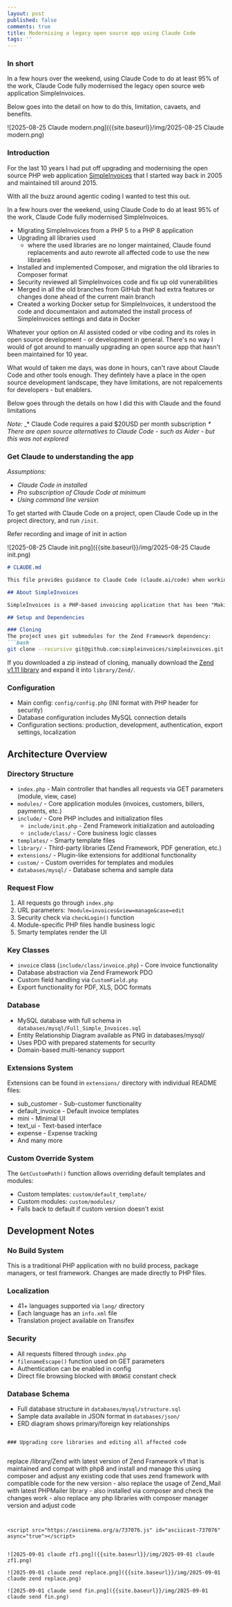 ```yaml
---
layout: post
published: false
comments: true
title: Modernising a legacy open source app using Claude Code
tags: ''
---
```

### In short

In a few hours over the weekend, using Claude Code to do at least 95% of the work, Claude Code fully modernised the legacy open source web application SimpleInvoices.

Below goes into the detail on how to do this, limitation, cavaets, and benefits.

![2025-08-25 Claude modern.png]({{site.baseurl}}/img/2025-08-25 Claude modern.png)

### Introduction

For the last 10 years I had put off upgrading and modernising the open source PHP web application [SimpleInvoices](https://github.com/simpleinvoices/simpleinvoices) that I started way back in 2005 and maintained till around 2015.

With all the buzz around agentic coding I wanted to test this out. 

In a few hours over the weekend, using Claude Code to do at least 95% of the work, Claude Code fully modernised SimpleInvoices.

* Migrating SimpleInvoices from a PHP 5 to a PHP 8 application
* Upgrading all libraries used
  * where the used libraries are no longer maintained, Claude found replacements and auto rewrote all affected code to use the new libraries
* Installed and implemented Composer, and migration the old libraries to Composer format
* Security reviewed all SimpleInvoices code and fix up old vunerabilities
* Merged in all the old branches from GitHub that had extra features or changes done ahead of the current main branch
* Created a working Docker setup for SimpleInvoices, it understood the code and documentaion and automated the install process of SimpleInvoices settings and data in Docker 

Whatever your option on AI assisted coded or vibe coding and its roles in open source development - or development in general. There's no way I would of got around to manually upgrading an open source app that hasn't been maintained for 10 year. 

What would of taken me days, was done in hours, can't rave about Claude Code and other tools enough. They defintely have a place in the open source development landscape, they have limitations, are not repalcements for developers - but enablers.

Below goes through the details on how I did this with Claude and the found limitations

_Note:_ 
_* Claude Code requires a paid $20USD per month subscription
_* There are open source alternatives to Claude Code - such as Aider - but this was not explored_

### Get Claude to understanding the app 

_Assumptions:_

* _Claude Code in installed_
* _Pro subscription of Claude Code at minimum_
* _Using command line version_ 

To get started with Claude Code on a project, open Claude Code up in the project directory, and run `/init`.

Refer recording and image of init in action

<script src="https://asciinema.org/a/737072.js" id="asciicast-737072" async="true"></script>

![2025-08-25 Claude init.png]({{site.baseurl}}/img/2025-08-25 Claude init.png)


```markdown
# CLAUDE.md

This file provides guidance to Claude Code (claude.ai/code) when working with code in this repository.

## About SimpleInvoices

SimpleInvoices is a PHP-based invoicing application that has been "Making invoicing rock since '05". It's a web-based application using the Zend Framework 1.11, Smarty templating, and MySQL database.

## Setup and Dependencies

### Cloning
The project uses git submodules for the Zend Framework dependency:
```bash
git clone --recursive git@github.com:simpleinvoices/simpleinvoices.git
```

If you downloaded a zip instead of cloning, manually download the [Zend v1.11 library](https://github.com/dmelo/Zend-1.11/archive/27d7f1b3f45a436a9c795881db1d41689b8f9224.zip) and expand it into `library/Zend/`.

### Configuration
- Main config: `config/config.php` (INI format with PHP header for security)
- Database configuration includes MySQL connection details
- Configuration sections: production, development, authentication, export settings, localization

## Architecture Overview

### Directory Structure
- `index.php` - Main controller that handles all requests via GET parameters (module, view, case)
- `modules/` - Core application modules (invoices, customers, billers, payments, etc.)
- `include/` - Core PHP includes and initialization files
  - `include/init.php` - Zend Framework initialization and autoloading
  - `include/class/` - Core business logic classes
- `templates/` - Smarty template files
- `library/` - Third-party libraries (Zend Framework, PDF generation, etc.)
- `extensions/` - Plugin-like extensions for additional functionality
- `custom/` - Custom overrides for templates and modules
- `databases/mysql/` - Database schema and sample data

### Request Flow
1. All requests go through `index.php`
2. URL parameters: `?module=invoices&view=manage&case=edit`
3. Security check via `checkLogin()` function
4. Module-specific PHP files handle business logic
5. Smarty templates render the UI

### Key Classes
- `invoice` class (`include/class/invoice.php`) - Core invoice functionality
- Database abstraction via Zend Framework PDO
- Custom field handling via `CustomField.php`
- Export functionality for PDF, XLS, DOC formats

### Database
- MySQL database with full schema in `databases/mysql/Full_Simple_Invoices.sql`
- Entity Relationship Diagram available as PNG in databases/mysql/
- Uses PDO with prepared statements for security
- Domain-based multi-tenancy support

### Extensions System
Extensions can be found in `extensions/` directory with individual README files:
- sub_customer - Sub-customer functionality  
- default_invoice - Default invoice templates
- mini - Minimal UI
- text_ui - Text-based interface
- expense - Expense tracking
- And many more

### Custom Override System
The `GetCustomPath()` function allows overriding default templates and modules:
- Custom templates: `custom/default_template/`
- Custom modules: `custom/modules/`
- Falls back to default if custom version doesn't exist

## Development Notes

### No Build System
This is a traditional PHP application with no build process, package managers, or test framework. Changes are made directly to PHP files.

### Localization  
- 41+ languages supported via `lang/` directory
- Each language has an `info.xml` file
- Translation project available on Transifex

### Security
- All requests filtered through `index.php` 
- `filenameEscape()` function used on GET parameters
- Authentication can be enabled in config
- Direct file browsing blocked with `BROWSE` constant check

### Database Schema
- Full database structure in `databases/mysql/structure.sql`
- Sample data available in JSON format in `databases/json/`
- ERD diagram shows primary/foreign key relationships
```

### Upgrading core libraries and editing all affected code


```
replace /library/Zend with latest version of Zend Framework v1 that is maintained and compat with php8 and install and manage this using composer and adjust any existing code that uses zend
framework with compatible code for the new version - also replace the usage of Zend_Mail with latest PHPMailer library - also installed via composer and check the changes work - also replace any php libraries with composer manager version and adjust code
```


<script src="https://asciinema.org/a/737076.js" id="asciicast-737076" async="true"></script>


![2025-09-01 claude zf1.png]({{site.baseurl}}/img/2025-09-01 claude zf1.png)

![2025-09-01 claude zend replace.png]({{site.baseurl}}/img/2025-09-01 claude zend replace.png)

![2025-09-01 claude send fin.png]({{site.baseurl}}/img/2025-09-01 claude send fin.png)
